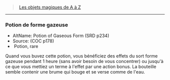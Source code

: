 ﻿---
!MagicItem
Type: Potion
Rarity: rare
Id: magicitems_az_hd.md#potion-de-forme-gazeuse
ParentLink: magicitems_az_hd.md#les-objets-magiques-de-a-à-z
Name: Potion de forme gazeuse
ParentName: Les objets magiques de A à Z
NameLevel: 3
AltName: Potion of Gaseous Form (SRD p234)
Source: (COC p178)
---
> [Les objets magiques de A à Z](hd_magicitems_az_les_objets_magiques_de_a_a_z.md)

---

### Potion de forme gazeuse

- AltName: Potion of Gaseous Form (SRD p234)
- Source: (COC p178)
-  Potion, rare

Quand vous buvez cette potion, vous bénéficiez des effets du sort forme gazeuse pendant 1 heure (sans avoir besoin de vous concentrer) ou jusqu'à ce que vous mettiez un terme à l'effet par une action bonus. La bouteille semble contenir une brume qui bouge et se verse comme de l'eau.

